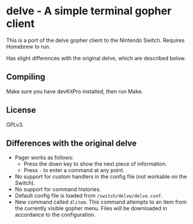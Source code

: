 # delve - A simple terminal gopher client

This is a port of the delve gopher client to the Nintendo Switch. Requires Homebrew to run.

Has slight differences with the original delve, which are described below.

## Compiling

Make sure you have devKitPro installed, then run Make.

## License

GPLv3.

## Differences with the original delve

* Pager works as follows: 
  * Press the down key to show the next piece of information.
  * Press `-` to enter a command at any point.
* No support for custom handlers in the config file (not workable on the Switch).
* No support for command histories.
* Default config file is loaded from `/switch/delve/delve.conf`.
* New command called `dlitem`. This command attempts to an item from the currently visible gopher menu. Files will be downloaded in accordance to the configuration.
